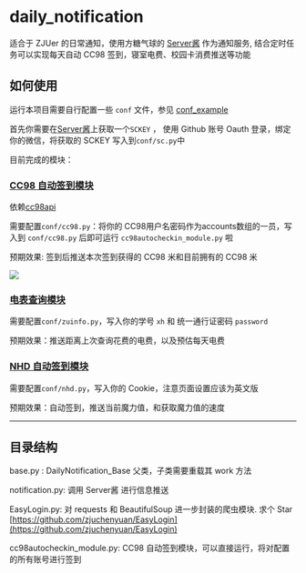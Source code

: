 # daily_notification

适合于 ZJUer 的日常通知，使用方糖气球的 [Server酱](http://sc.ftqq.com/) 作为通知服务, 结合定时任务可以实现每天自动 CC98 签到，寝室电费、校园卡消费推送等功能

## 如何使用

运行本项目需要自行配置一些 `conf` 文件，参见 [conf_example](conf_example/)

首先你需要在[Server酱](http://sc.ftqq.com/)上获取一个`SCKEY` ， 使用 Github 账号 Oauth 登录，绑定你的微信，将获取的 SCKEY 写入到`conf/sc.py`中

目前完成的模块： 

### [CC98 自动签到模块](cc98autocheckin_module.py)

依赖[cc98api](https://github.com/zjuchenyuan/cc98api)

需要配置`conf/cc98.py`：将你的 CC98用户名密码作为accounts数组的一员，写入到 `conf/cc98.py` 后即可运行 `cc98autocheckin_module.py` 啦

预期效果: 签到后推送本次签到获得的 CC98 米和目前拥有的 CC98 米

![](nothing/cc98.png)

### [电表查询模块](electricitybill_module.py)

需要配置`conf/zuinfo.py`，写入你的学号 `xh` 和 统一通行证密码 `password`

预期效果：推送距离上次查询花费的电费，以及预估每天电费

### [NHD 自动签到模块](nhdautocheckin_module.py)

需要配置`conf/nhd.py`，写入你的 Cookie，注意页面设置应该为英文版

预期效果：自动签到，推送当前魔力值，和获取魔力值的速度

----

## 目录结构

base.py : DailyNotification_Base 父类，子类需要重载其 work 方法

notification.py: 调用 Server酱 进行信息推送

EasyLogin.py: 对 requests 和 BeautifulSoup 进一步封装的爬虫模块. 求个 Star [https://github.com/zjuchenyuan/EasyLogin](https://github.com/zjuchenyuan/EasyLogin)

cc98autocheckin_module.py: CC98 自动签到模块，可以直接运行，将对配置的所有账号进行签到
